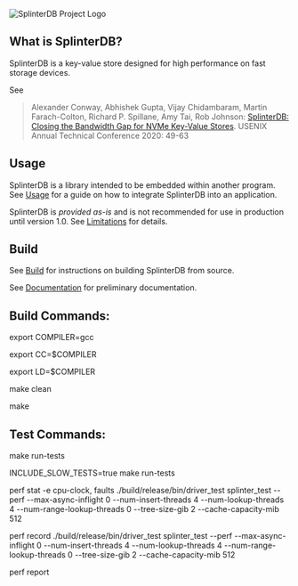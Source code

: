 ![SplinterDB Project Logo](docs/images/splinterDB-logo.png)

## What is SplinterDB?
SplinterDB is a key-value store designed for high performance on fast storage devices.

See
> Alexander Conway, Abhishek Gupta, Vijay Chidambaram, Martin Farach-Colton, Richard P. Spillane, Amy Tai, Rob Johnson:
[SplinterDB: Closing the Bandwidth Gap for NVMe Key-Value Stores](https://www.usenix.org/conference/atc20/presentation/conway). USENIX Annual Technical Conference 2020: 49-63

## Usage
SplinterDB is a library intended to be embedded within another program.  See [Usage](docs/usage.md) for a guide on how to integrate SplinterDB into an application.

SplinterDB is *provided as-is* and is not recommended for use in production until version 1.0. See [Limitations](docs/limitations.md) for details.

## Build
See [Build](docs/build.md) for instructions on building SplinterDB from source.

See [Documentation](docs/README.md) for preliminary documentation.

## Build Commands:

export COMPILER=gcc 

export CC=$COMPILER

export LD=$COMPILER

make clean 

make 

## Test Commands:

make run-tests

INCLUDE_SLOW_TESTS=true make run-tests

perf stat -e cpu-clock, faults ./build/release/bin/driver_test splinter_test --perf --max-async-inflight 0 --num-insert-threads 4 --num-lookup-threads 4 --num-range-lookup-threads 0 --tree-size-gib 2 --cache-capacity-mib 512

perf record ./build/release/bin/driver_test splinter_test --perf --max-async-inflight 0 --num-insert-threads 4 --num-lookup-threads 4 --num-range-lookup-threads 0 --tree-size-gib 2 --cache-capacity-mib 512

perf report

